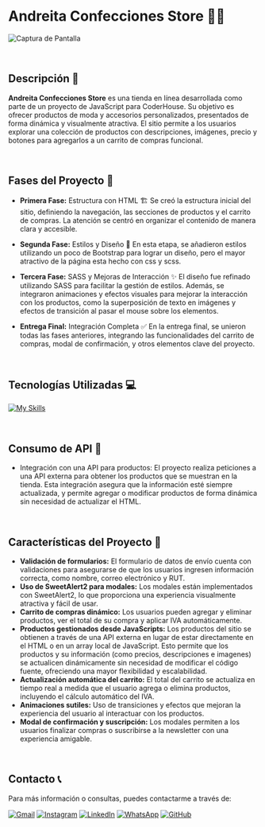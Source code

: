 # Andreita Confecciones Store 🧵👗

![Captura de Pantalla](https://i.postimg.cc/9XKthVBp/Captura-de-pantalla-2024-10-14-014725.png)

<br>

## Descripción 📝

**Andreita Confecciones Store** es una tienda en línea desarrollada como parte de un proyecto de JavaScript para CoderHouse. Su objetivo es ofrecer productos de moda y accesorios personalizados, presentados de forma dinámica y visualmente atractiva. El sitio permite a los usuarios explorar una colección de productos con descripciones, imágenes, precio y botones para agregarlos a un carrito de compras funcional.

<br>

## Fases del Proyecto 🚀

- **Primera Fase:** Estructura con HTML 🏗️
  Se creó la estructura inicial del sitio, definiendo la navegación, las secciones de productos y el carrito de compras. La atención se centró en organizar el contenido de manera clara y accesible.

- **Segunda Fase:** Estilos y Diseño 🎨
  En esta etapa, se añadieron estilos utilizando un poco de Bootstrap para lograr un diseño, pero el mayor atractivo de la página esta hecho con css y scss.

- **Tercera Fase:** SASS y Mejoras de Interacción ✨
  El diseño fue refinado utilizando SASS para facilitar la gestión de estilos. Además, se integraron animaciones y efectos visuales para mejorar la interacción con los productos, como la superposición de texto en imágenes y efectos de transición al pasar el mouse sobre los elementos.

- **Entrega Final:** Integración Completa ✅
  En la entrega final, se unieron todas las fases anteriores, integrando las funcionalidades del carrito de compras, modal de confirmación, y otros elementos clave del proyecto.

<br>

## Tecnologías Utilizadas 💻

[![My Skills](https://skillicons.dev/icons?i=html,css,sass,bootstrap,js)](https://skillicons.dev)

<br>

## Consumo de API 🚀

- Integración con una API para productos: El proyecto realiza peticiones a una API externa para obtener los productos que se muestran en la tienda. Esta integración asegura que la información esté siempre actualizada, y permite agregar o modificar productos de forma dinámica sin necesidad de actualizar el HTML.

<br>

## Características del Proyecto 🌟

- **Validación de formularios:** El formulario de datos de envío cuenta con validaciones para asegurarse de que los usuarios ingresen información correcta, como nombre, correo electrónico y RUT.
- **Uso de SweetAlert2 para modales:** Los modales están implementados con SweetAlert2, lo que proporciona una experiencia visualmente atractiva y fácil de usar.
- **Carrito de compras dinámico:** Los usuarios pueden agregar y eliminar productos, ver el total de su compra y aplicar IVA automáticamente.
- **Productos gestionados desde JavaScripts:** Los productos del sitio se obtienen a través de una API externa en lugar de estar directamente en el HTML o en un array local de JavaScript. Esto permite que los productos y su información (como precios, descripciones e imagenes) se actualicen dinámicamente sin necesidad de modificar el código fuente, ofreciendo una mayor flexibilidad y escalabilidad.
- **Actualización automática del carrito:** El total del carrito se actualiza en tiempo real a medida que el usuario agrega o elimina productos, incluyendo el cálculo automático del IVA.
- **Animaciones sutiles:** Uso de transiciones y efectos que mejoran la experiencia del usuario al interactuar con los productos.
- **Modal de confirmación y suscripción:** Los modales permiten a los usuarios finalizar compras o suscribirse a la newsletter con una experiencia amigable.

<br>

## Contacto 📞

Para más información o consultas, puedes contactarme a través de:

<p align="left">
  <a href="mailto:ado.pezzini@gmail.com" target="blank"><img align="center" src="https://img.shields.io/badge/Gmail-D14836?style=for-the-badge&logo=gmail&logoColor=white" alt="Gmail" /></a>
  <a href="https://www.instagram.com/gustavo.d2" target="blank"><img align="center" src="https://img.shields.io/badge/Instagram-E4405F?style=for-the-badge&logo=instagram&logoColor=white" alt="Instagram" /></a>
  <a href="https://linkedin.com/in/gustavo-pezzini-puen" target="blank"><img align="center" src="https://img.shields.io/badge/LinkedIn-0077B5?style=for-the-badge&logo=linkedin&logoColor=white" alt="LinkedIn"/></a>
  <a href="https://api.whatsapp.com/send?phone=56963540147" target="blank"><img align="center" src="https://img.shields.io/badge/WhatsApp-25D366?style=for-the-badge&logo=whatsapp&logoColor=white" alt="WhatsApp"/></a>
  <a href="https://github.com/roydev-dw" target="blank"><img align="center" src="https://img.shields.io/badge/GitHub-181717?style=for-the-badge&logo=github&logoColor=white" alt="GitHub" /></a>
</p>
